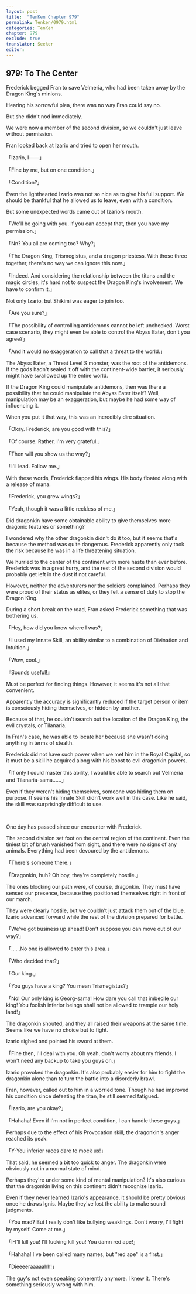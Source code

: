 ```yaml
---
layout: post
title:  "TenKen Chapter 979"
permalink: Tenken/0979.html
categories: TenKen
chapter: 979
exclude: true
translator: Seeker
editor: 
---
```

<h2>979: To The Center</h2>

Frederick begged Fran to save Velmeria, who had been taken away by the Dragon King's minions.

Hearing his sorrowful plea, there was no way Fran could say no.

But she didn't nod immediately.

We were now a member of the second division, so we couldn't just leave without permission.

Fran looked back at Izario and tried to open her mouth.

「Izario, I――」

「Fine by me, but on one condition.」

「Condition?」

Even the lighthearted Izario was not so nice as to give his full support. We should be thankful that he allowed us to leave, even with a condition.

But some unexpected words came out of Izario's mouth.

「We'll be going with you. If you can accept that, then you have my permission.」

「Nn? You all are coming too? Why?」

「The Dragon King, Trismegistus, and a dragon priestess. With those three together, there's no way we can ignore this now.」

「Indeed. And considering the relationship between the titans and the magic circles, it's hard not to suspect the Dragon King's involvement. We have to confirm it.」

Not only Izario, but Shikimi was eager to join too.

「Are you sure?」

「The possibility of controlling antidemons cannot be left unchecked. Worst case scenario, they might even be able to control the Abyss Eater, don't you agree?」

「And it would no exaggeration to call that a threat to the world.」

The Abyss Eater, a Threat Level S monster, was the root of the antidemons. If the gods hadn't sealed it off with the continent-wide barrier, it seriously might have swallowed up the entire world.

If the Dragon King could manipulate antidemons, then was there a possibility that he could manipulate the Abyss Eater itself? Well, manipulation may be an exaggeration, but maybe he had some way of influencing it.

When you put it that way, this was an incredibly dire situation.

「Okay. Frederick, are you good with this?」

「Of course. Rather, I'm very grateful.」

「Then will you show us the way?」

「I'll lead. Follow me.」

With these words, Frederick flapped his wings. His body floated along with a release of mana.

「Frederick, you grew wings?」

「Yeah, though it was a little reckless of me.」

Did dragonkin have some obtainable ability to give themselves more dragonic features or something?

I wondered why the other dragonkin didn't do it too, but it seems that's because the method was quite dangerous. Frederick apparently only took the risk because he was in a life threatening situation.

We hurried to the center of the continent with more haste than ever before. Frederick was in a great hurry, and the rest of the second division would probably get left in the dust if not careful.

However, neither the adventurers nor the soldiers complained. Perhaps they were proud of their status as elites, or they felt a sense of duty to stop the Dragon King.

During a short break on the road, Fran asked Frederick something that was bothering us.

「Hey, how did you know where I was?」

「I used my Innate Skill, an ability similar to a combination of Divination and Intuition.」

「Wow, cool.」

『Sounds useful!』

Must be perfect for finding things. However, it seems it's not all that convenient.

Apparently the accuracy is significantly reduced if the target person or item is consciously hiding themselves, or hidden by another.

Because of that, he couldn't search out the location of the Dragon King, the evil crystals, or Tilanaria.

In Fran's case, he was able to locate her because she wasn't doing anything in terms of stealth.

Frederick did not have such power when we met him in the Royal Capital, so it must be a skill he acquired along with his boost to evil dragonkin powers.

「If only I could master this ability, I would be able to search out Velmeria and Tilanaria-sama……」

Even if they weren't hiding themselves, someone was hiding them on purpose. It seems his Innate Skill didn't work well in this case. Like he said, the skill was surprisingly difficult to use.

<br>

One day has passed since our encounter with Frederick.

The second division set foot on the central region of the continent. Even the tiniest bit of brush vanished from sight, and there were no signs of any animals. Everything had been devoured by the antidemons.

「There's someone there.」

「Dragonkin, huh? Oh boy, they're completely hostile.」

The ones blocking our path were, of course, dragonkin. They must have sensed our presence, because they positioned themselves right in front of our march.

They were clearly hostile, but we couldn't just attack them out of the blue. Izario advanced forward while the rest of the division prepared for battle.

「We've got business up ahead! Don't suppose you can move out of our way?」

「……No one is allowed to enter this area.」

「Who decided that?」

「Our king.」

「You guys have a king? You mean Trismegistus?」

「No! Our only king is Georg-sama! How dare you call that imbecile our king! You foolish inferior beings shall not be allowed to trample our holy land!」

The dragonkin shouted, and they all raised their weapons at the same time. Seems like we have no choice but to fight.

Izario sighed and pointed his sword at them.

「Fine then, I'll deal with you. Oh yeah, don't worry about my friends. I won't need any backup to take you guys on.」

Izario provoked the dragonkin. It's also probably easier for him to fight the dragonkin alone than to turn the battle into a disorderly brawl.

Fran, however, called out to him in a worried tone. Though he had improved his condition since defeating the titan, he still seemed fatigued.

「Izario, are you okay?」

「Hahaha! Even if I'm not in perfect condition, I can handle these guys.」

Perhaps due to the effect of his Provocation skill, the dragonkin's anger reached its peak.

「Y-You inferior races dare to mock us!」

That said, he seemed a bit too quick to anger. The dragonkin were obviously not in a normal state of mind.

Perhaps they're under some kind of mental manipulation? It's also curious that the dragonkin living on this continent didn't recognize Izario.

Even if they never learned Izario's appearance, it should be pretty obvious once he draws Ignis. Maybe they've lost the ability to make sound judgments.

「You mad? But I really don't like bullying weaklings. Don't worry, I'll fight by myself. Come at me.」

「I-I'll kill you! I'll fucking kill you! You damn red ape!」

「Hahaha! I've been called many names, but "red ape" is a first.」

「Dieeeeraaaaahh!」

The guy's not even speaking coherently anymore. I knew it. There's something seriously wrong with him.



